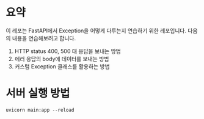 # 요약

이 레포는 FastAPI에서 Exception을 어떻게 다루는지 연습하기 위한 레포입니다.
다음의 내용을 연습해보려고 합니다.

1. HTTP status 400, 500 대 응답을 보내는 방법
2. 에러 응답의 body에 데이터를 보내는 방법
3. 커스텀 Exception 클래스를 활용하는 방법

# 서버 실행 방법

```shell
uvicorn main:app --reload
```
